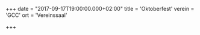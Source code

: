 +++
date = "2017-09-17T19:00:00.000+02:00"
title = 'Oktoberfest'
verein = 'GCC'
ort = 'Vereinssaal'

+++

      